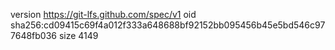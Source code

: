 version https://git-lfs.github.com/spec/v1
oid sha256:cd09415c69f4a012f333a648688bf92152bb095456b45e5bd546c977648fb036
size 4149
